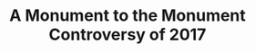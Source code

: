 ---
pid: CH260
title: A Monument to the Monument Controversy of 2017
location_transcription: Near another (preferably controversial) monument
zipcode: CT06460
outside_phl: Milford CT
neighborhood: 
age: '28'
age_range: 20-29
instagram: 
image_file_name: CH_260.jpg
proposal_transcription: |-
  Robert E. Lee (or whatever)
  Audience/viewers
topic: History,Human Rights,Race Ethnicity
topic_summary: 0, 0, 0
type: Sculpture Statue
keywords_other: Robert E Lee, monuments
credit: Paul Sztorc
image_labels: 
twitter: 
facebook: 
permalink: "/monuments/ch260/"
layout: item-page
---